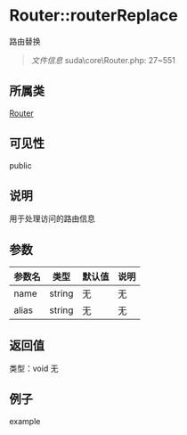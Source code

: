 # Router::routerReplace
路由替换
> *文件信息* suda\core\Router.php: 27~551
## 所属类 

[Router](../Router.md)

## 可见性

  public  
## 说明

用于处理访问的路由信息

## 参数

| 参数名 | 类型 | 默认值 | 说明 |
|--------|-----|-------|-------|
| name |  string | 无 | 无 |
| alias |  string | 无 | 无 |

## 返回值
类型：void
无

## 例子

example